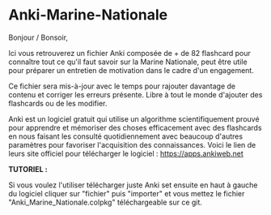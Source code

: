 # Anki-Marine-Nationale

Bonjour / Bonsoir,

Ici vous retrouverez un fichier Anki composée de + de 82 flashcard pour connaître tout ce qu'il faut savoir sur la Marine Nationale, peut être utile pour préparer un entretien de motivation dans le cadre d'un engagement. 

Ce fichier sera mis-à-jour avec le temps pour rajouter davantage de contenu et corriger les erreurs présente. Libre à tout le monde d'ajouter des flashcards ou de les modifier.

Anki est un logiciel gratuit qui utilise un algorithme scientifiquement prouvé pour apprendre et mémoriser des choses efficacement avec des flashcards en nous faisant les consulté quotidiennement avec beaucoup d'autres paramètres pour favoriser l'acquisition des connaissances. Voici le lien de leurs site officiel pour télécharger le logiciel : https://apps.ankiweb.net

**TUTORIEL :**

Si vous voulez l'utiliser télécharger juste Anki set ensuite en haut à gauche du logiciel cliquer sur "fichier" puis "importer" et vous mettez le fichier "Anki_Marine_Nationale.colpkg" téléchargeable sur ce git.
